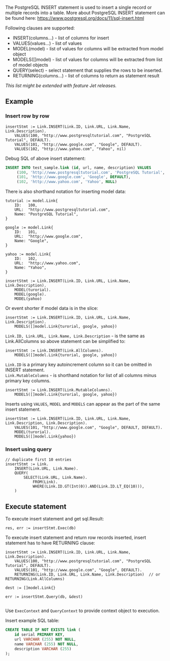 

The PostgreSQL INSERT statement is used to insert a single record or multiple records 
into a table. More about PostgreSQL INSERT statement can be found here: https://www.postgresql.org/docs/11/sql-insert.html

Following clauses are supported:
- INSERT(columns...) - list of columns for insert
- VALUES(values...) - list of values 
- MODEL(model) - list of values for columns will be extracted from model object
- MODELS([]model)  - list of values for columns will be extracted from list of model objects
- QUERY(select) - select statement that supplies the rows to be inserted.
- RETURNING(columns...) - list of columns to return as statement result

_This list might be extended with feature Jet releases._ 


## Example
### Insert row by row

```
insertStmt := Link.INSERT(Link.ID, Link.URL, Link.Name, Link.Description).
    VALUES(100, "http://www.postgresqltutorial.com", "PostgreSQL Tutorial", DEFAULT).
    VALUES(101, "http://www.google.com", "Google", DEFAULT).
    VALUES(102, "http://www.yahoo.com", "Yahoo", nil)
```
Debug SQL of above insert statement:

```sql
INSERT INTO test_sample.link (id, url, name, description) VALUES
     (100, 'http://www.postgresqltutorial.com', 'PostgreSQL Tutorial', DEFAULT),
     (101, 'http://www.google.com', 'Google', DEFAULT),
     (102, 'http://www.yahoo.com', 'Yahoo', NULL)
```



There is also shorthand notation for inserting model data:
```
tutorial := model.Link{
    ID:   100,
    URL:  "http://www.postgresqltutorial.com",
    Name: "PostgreSQL Tutorial",
}

google := model.Link{
    ID:   101,
    URL:  "http://www.google.com",
    Name: "Google",
}

yahoo := model.Link{
    ID:   102,
    URL:  "http://www.yahoo.com",
    Name: "Yahoo",
}

insertStmt := Link.INSERT(Link.ID, Link.URL, Link.Name, Link.Description).
    MODEL(turorial).
    MODEL(google).
    MODEL(yahoo)
```
Or event shorter if model data is in the slice:
```
insertStmt := Link.INSERT(Link.ID, Link.URL, Link.Name, Link.Description).
    MODELS([]model.Link{turorial, google, yahoo})
```
`Link.ID, Link.URL, Link.Name, Link.Description` - is the same as Link.AllColumns 
so above statement can be simplified to:

```
insertStmt := Link.INSERT(Link.AllColumns).
    MODELS([]model.Link{turorial, google, yahoo})
```

`Link.ID` is a primary key autoincrement column so it can be omitted in INSERT statement.  
`Link.MutableColumns` - is shorthand notation for list of all columns minus primary key columns.

```
insertStmt := Link.INSERT(Link.MutableColumns).
    MODELS([]model.Link{turorial, google, yahoo})
```

Inserts using `VALUES`, `MODEL` and `MODELS` can appear as the part of the same insert statement.

```
insertStmt := Link.INSERT(Link.ID, Link.URL, Link.Name, Link.Description, Link.Description).
    VALUES(101, "http://www.google.com", "Google", DEFAULT, DEFAULT).
    MODEL(turorial).
    MODELS([]model.Link{yahoo})
``` 

### Insert using query
```
// duplicate first 10 entries
insertStmt := Link.
    INSERT(Link.URL, Link.Name).
    QUERY(
        SELECT(Link.URL, Link.Name).
            FROM(Link).
            WHERE(Link.ID.GT(Int(0)).AND(Link.ID.LT_EQ(10))),
    )
```

## Execute statement

To execute insert statement and get sql.Result:

```
res, err := insertStmt.Exec(db)
```

To execute insert statement and return row records inserted, insert statement has to have RETURNING clause:
```
insertStmt := Link.INSERT(Link.ID, Link.URL, Link.Name, Link.Description).
    VALUES(100, "http://www.postgresqltutorial.com", "PostgreSQL Tutorial", DEFAULT).
    VALUES(101, "http://www.google.com", "Google", DEFAULT).
    RETURNING(Link.ID, Link.URL, Link.Name, Link.Description)  // or RETURNING(Link.AllColumns)
    
dest := []model.Link{}

err := insertStmt.Query(db, &dest)
    
```

Use `ExecContext` and `QueryContext` to provide context object to execution.

Insert example SQL table:
```sql
CREATE TABLE IF NOT EXISTS link (
    id serial PRIMARY KEY,
    url VARCHAR (255) NOT NULL,
    name VARCHAR (255) NOT NULL,
    description VARCHAR (255)
);
```

